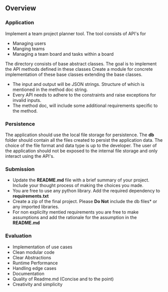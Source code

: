 ## Overview

### Application

Implement a team project planner tool. The tool consists of API's for

* Managing users
* Manging teams
* Managing a team board and tasks within a board

The directory consists of base abstract classes. The goal is to implement the API methods defined in these classes
Create a module for concrete implementation of these base classes extending the base classes.

* The input and output will be JSON strings. Structure of which is mentioned in the method doc string.
* Every API needs to adhere to the constraints and raise exceptions for invalid inputs.
* The method doc, will include some additional requirements specific to the method.

### Persistence

The application should use the local file storage for persistence.
The **db** folder should contain all the files created to persist the application data.
The choice of the file format and data type is up to the developer.
The user of the application should not be exposed to the internal file storage and only interact using the API's.

### Submission

* Update the **README.md** file with a brief summary of your project. Include your thought process of making the choices you made.
* You are free to use any python library. Add the required dependency to **requirements.txt**
* Create a zip of the final project. Please **Do Not** include the db files* or any imported libraries.
* For non explicilty mentied requirements you are free to make assumptions and add the rationale for the assumption in the **README.md**

### Evaluation

* Implementation of use cases
* Clean modular code
* Clear Abstractions
* Runtime Performance
* Handling edge cases
* Documentation
* Quality of Readme.md (Concise and to the point)
* Creativity and simplicity
